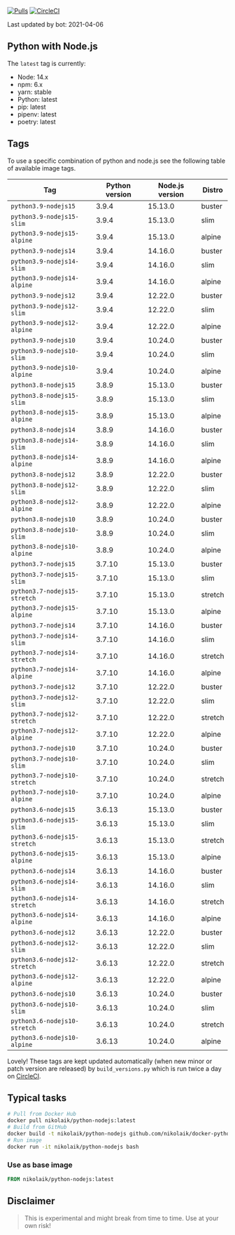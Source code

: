 [![Pulls](https://img.shields.io/docker/pulls/nikolaik/python-nodejs.svg?style=flat-square)](https://hub.docker.com/r/nikolaik/python-nodejs/)
[![CircleCI](https://img.shields.io/circleci/project/github/nikolaik/docker-python-nodejs.svg?style=flat-square)](https://circleci.com/gh/nikolaik/docker-python-nodejs)

Last updated by bot: 2021-04-06

## Python with Node.js
The `latest` tag is currently:

- Node: 14.x
- npm: 6.x
- yarn: stable
- Python: latest
- pip: latest
- pipenv: latest
- poetry: latest

## Tags
To use a specific combination of python and node.js see the following table of available image tags.

Tag | Python version | Node.js version | Distro
--- | --- | --- | ---
`python3.9-nodejs15` | 3.9.4 | 15.13.0 | buster
`python3.9-nodejs15-slim` | 3.9.4 | 15.13.0 | slim
`python3.9-nodejs15-alpine` | 3.9.4 | 15.13.0 | alpine
`python3.9-nodejs14` | 3.9.4 | 14.16.0 | buster
`python3.9-nodejs14-slim` | 3.9.4 | 14.16.0 | slim
`python3.9-nodejs14-alpine` | 3.9.4 | 14.16.0 | alpine
`python3.9-nodejs12` | 3.9.4 | 12.22.0 | buster
`python3.9-nodejs12-slim` | 3.9.4 | 12.22.0 | slim
`python3.9-nodejs12-alpine` | 3.9.4 | 12.22.0 | alpine
`python3.9-nodejs10` | 3.9.4 | 10.24.0 | buster
`python3.9-nodejs10-slim` | 3.9.4 | 10.24.0 | slim
`python3.9-nodejs10-alpine` | 3.9.4 | 10.24.0 | alpine
`python3.8-nodejs15` | 3.8.9 | 15.13.0 | buster
`python3.8-nodejs15-slim` | 3.8.9 | 15.13.0 | slim
`python3.8-nodejs15-alpine` | 3.8.9 | 15.13.0 | alpine
`python3.8-nodejs14` | 3.8.9 | 14.16.0 | buster
`python3.8-nodejs14-slim` | 3.8.9 | 14.16.0 | slim
`python3.8-nodejs14-alpine` | 3.8.9 | 14.16.0 | alpine
`python3.8-nodejs12` | 3.8.9 | 12.22.0 | buster
`python3.8-nodejs12-slim` | 3.8.9 | 12.22.0 | slim
`python3.8-nodejs12-alpine` | 3.8.9 | 12.22.0 | alpine
`python3.8-nodejs10` | 3.8.9 | 10.24.0 | buster
`python3.8-nodejs10-slim` | 3.8.9 | 10.24.0 | slim
`python3.8-nodejs10-alpine` | 3.8.9 | 10.24.0 | alpine
`python3.7-nodejs15` | 3.7.10 | 15.13.0 | buster
`python3.7-nodejs15-slim` | 3.7.10 | 15.13.0 | slim
`python3.7-nodejs15-stretch` | 3.7.10 | 15.13.0 | stretch
`python3.7-nodejs15-alpine` | 3.7.10 | 15.13.0 | alpine
`python3.7-nodejs14` | 3.7.10 | 14.16.0 | buster
`python3.7-nodejs14-slim` | 3.7.10 | 14.16.0 | slim
`python3.7-nodejs14-stretch` | 3.7.10 | 14.16.0 | stretch
`python3.7-nodejs14-alpine` | 3.7.10 | 14.16.0 | alpine
`python3.7-nodejs12` | 3.7.10 | 12.22.0 | buster
`python3.7-nodejs12-slim` | 3.7.10 | 12.22.0 | slim
`python3.7-nodejs12-stretch` | 3.7.10 | 12.22.0 | stretch
`python3.7-nodejs12-alpine` | 3.7.10 | 12.22.0 | alpine
`python3.7-nodejs10` | 3.7.10 | 10.24.0 | buster
`python3.7-nodejs10-slim` | 3.7.10 | 10.24.0 | slim
`python3.7-nodejs10-stretch` | 3.7.10 | 10.24.0 | stretch
`python3.7-nodejs10-alpine` | 3.7.10 | 10.24.0 | alpine
`python3.6-nodejs15` | 3.6.13 | 15.13.0 | buster
`python3.6-nodejs15-slim` | 3.6.13 | 15.13.0 | slim
`python3.6-nodejs15-stretch` | 3.6.13 | 15.13.0 | stretch
`python3.6-nodejs15-alpine` | 3.6.13 | 15.13.0 | alpine
`python3.6-nodejs14` | 3.6.13 | 14.16.0 | buster
`python3.6-nodejs14-slim` | 3.6.13 | 14.16.0 | slim
`python3.6-nodejs14-stretch` | 3.6.13 | 14.16.0 | stretch
`python3.6-nodejs14-alpine` | 3.6.13 | 14.16.0 | alpine
`python3.6-nodejs12` | 3.6.13 | 12.22.0 | buster
`python3.6-nodejs12-slim` | 3.6.13 | 12.22.0 | slim
`python3.6-nodejs12-stretch` | 3.6.13 | 12.22.0 | stretch
`python3.6-nodejs12-alpine` | 3.6.13 | 12.22.0 | alpine
`python3.6-nodejs10` | 3.6.13 | 10.24.0 | buster
`python3.6-nodejs10-slim` | 3.6.13 | 10.24.0 | slim
`python3.6-nodejs10-stretch` | 3.6.13 | 10.24.0 | stretch
`python3.6-nodejs10-alpine` | 3.6.13 | 10.24.0 | alpine

Lovely! These tags are kept updated automatically (when new minor or patch version are released) by `build_versions.py` which is run twice a day on [CircleCI](https://circleci.com/gh/nikolaik/docker-python-nodejs).

## Typical tasks
```bash
# Pull from Docker Hub
docker pull nikolaik/python-nodejs:latest
# Build from GitHub
docker build -t nikolaik/python-nodejs github.com/nikolaik/docker-python-nodejs
# Run image
docker run -it nikolaik/python-nodejs bash
```

### Use as base image
```Dockerfile
FROM nikolaik/python-nodejs:latest
```

## Disclaimer
> This is experimental and might break from time to time. Use at your own risk!
